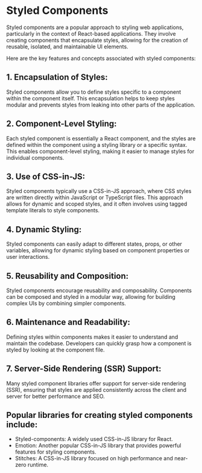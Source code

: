 # Styled Components


Styled components are a popular approach to styling web applications, particularly in the context of React-based applications. They involve creating components that encapsulate styles, allowing for the creation of reusable, isolated, and maintainable UI elements.

Here are the key features and concepts associated with styled components:

## 1. Encapsulation of Styles:

Styled components allow you to define styles specific to a component within the component itself. This encapsulation helps to keep styles modular and prevents styles from leaking into other parts of the application.

## 2. Component-Level Styling:

Each styled component is essentially a React component, and the styles are defined within the component using a styling library or a specific syntax. This enables component-level styling, making it easier to manage styles for individual components.

## 3. Use of CSS-in-JS:

Styled components typically use a CSS-in-JS approach, where CSS styles are written directly within JavaScript or TypeScript files. This approach allows for dynamic and scoped styles, and it often involves using tagged template literals to style components.

## 4. Dynamic Styling:

Styled components can easily adapt to different states, props, or other variables, allowing for dynamic styling based on component properties or user interactions.

## 5. Reusability and Composition:

Styled components encourage reusability and composability. Components can be composed and styled in a modular way, allowing for building complex UIs by combining simpler components.

## 6. Maintenance and Readability:

Defining styles within components makes it easier to understand and maintain the codebase. Developers can quickly grasp how a component is styled by looking at the component file.

## 7. Server-Side Rendering (SSR) Support:

Many styled component libraries offer support for server-side rendering (SSR), ensuring that styles are applied consistently across the client and server for better performance and SEO.

## Popular libraries for creating styled components include:

* Styled-components: A widely used CSS-in-JS library for React.
* Emotion: Another popular CSS-in-JS library that provides powerful features for styling components.
* Stitches: A CSS-in-JS library focused on high performance and near-zero runtime.